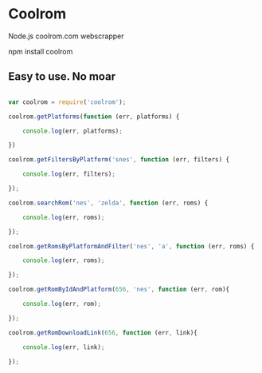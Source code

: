 Coolrom
============

Node.js coolrom.com webscrapper

npm install coolrom

## Easy to use. No moar

```javascript

var coolrom = require('coolrom');

coolrom.getPlatforms(function (err, platforms) {

    console.log(err, platforms);

})

coolrom.getFiltersByPlatform('snes', function (err, filters) {

    console.log(err, filters);

});

coolrom.searchRom('nes', 'zelda', function (err, roms) {

    console.log(err, roms);

});

coolrom.getRomsByPlatformAndFilter('nes', 'a', function (err, roms) {

    console.log(err, roms);

});

coolrom.getRomByIdAndPlatform(656, 'nes', function (err, rom){

    console.log(err, rom);

});

coolrom.getRomDownloadLink(656, function (err, link){

    console.log(err, link);

});
```
